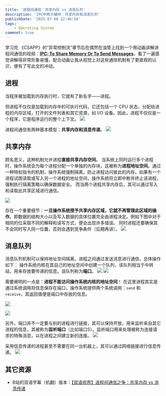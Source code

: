 ```yaml
---
title: '进程间通信：共享内存 vs 消息队列'
description: 'IPC中两大模块：共享内存和消息队列'
publishDate: '2025-07-08 22:46:58'
tags:
    - Operating System
commnet: true
---
```






学习完 《CSAPP》的”异常控制流“章节后在偶然在油管上找到一个用动画讲解进程间通信的视频：[**IPC: To Share Memory Or To Send Messages**](https://www.youtube.com/watch?v=Y2mDwW2pMv4)，看了一遍感觉讲解得非常形象易懂，配合动画让我从视觉上对这些通信机制有了更直观的认识，便有了写此文的冲动。



## 进程



当程序被加载到内存执行时，它就有了新名字——进程。

但进程不仅仅是加载到内存中的可执行代码，它还包括一个 CPU 状态，分配给进程的内存区域，打开的文件列表和其它资源，如 I/O 设备。因此，进程不仅仅是一个程序，它是程序运行的整个上下文。
![](./pictures/1.png)



进程间通信有两种基本模型：**共享内存和消息传递**。
![](./pictures/2.png)



## 共享内存

顾名思义，这种机制允许进程**直接共享内存空间**。
当系统上同时运行多个进程时，操作系统会为每个进程分配一个单独的内存块，这被称为**进程地址空间**。通过一种特权指令的机制，操作系统强制隔离，防止进程访问彼此的内存。如果有一个进程试图读取或写入另一个进程的地址空间，操作系统将立即中断并终止该进程，强制执行隔离策略以确保数据安全。
而当两个进程共享内存后，其可以通过写入和读取此共享区域进行通信。



![](./pictures/3.png)



存在一个重要细节：**一旦操作系统授予共享内存区域，它就不再管理此区域的操作**。即数据的结构大小以及写入数据的具体位置完全由进程决定。例如下图中对于相同的位采取不同的解释和读写方式，便会出现许多错误。
同时进程还要确保其不会同时写入同一位置，否则会遇到竞争条件（后期再讲）。
![](./pictures/4.png)



## 消息队列



消息队列机制可以保持地址空间隔离，进程之间通过发送消息进行通信，总体操作如下：
操作系统内核在其自己的地址空间中创建一个队列，该队列相当于中转站，用来存放要传递的信息。该队列称为**端口**。
![](./pictures/5.png)
![](./pictures/6.png)



需要阐明的一点是：**进程不能访问操作系统内核的地址空间**！
在这里进程其实是通过系统调用将信息保存在端口，操作系统提供两个系统调用：`send` 和 `receive`，其返回值便是端口中存放的信息。

![](./pictures/7.png)

![](./pictures/8.png)



另外，端口并不一定要与别的进程进行链接，其可以保持开放，用来监听来自其它进程的信息，其被称为**监听端口**（比如端口S）。监听端口用来处理被称为连接请求的特殊消息，以在进程之间建立新的连接。
![](./pictures/9.png)



采用信息传递的进程甚至不需要在同一台机器上，其可以通过网络链接进行信息传递。
![](./pictures/10.png)



## 其它资源

- B站的双语字幕（机翻）版本：[【双语视界】进程间通信之争：共享内存 vs 消息传递](https://www.bilibili.com/video/BV1xjGFzRESy/?spm_id_from=333.1007.top_right_bar_window_custom_collection.content.click&vd_source=74ec4f72a4bfcd8ce6aa18434e22e349)
